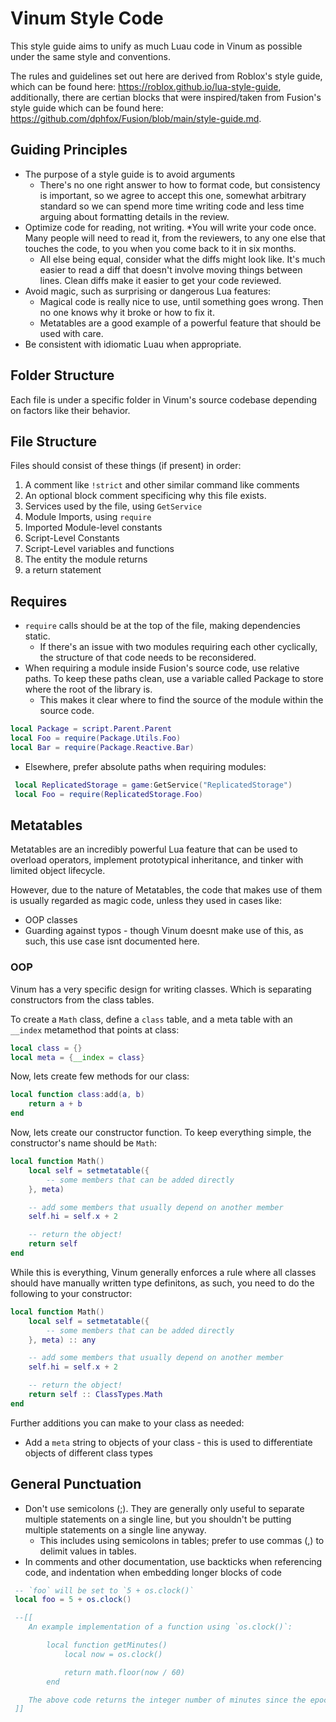 #  Vinum Style Code
This style guide aims to unify as much Luau code in Vinum as possible under the same style and conventions.

The rules and guidelines set out here are derived from Roblox's style guide, which can be found here: https://roblox.github.io/lua-style-guide, additionally, there are certian blocks that were inspired/taken from Fusion's style guide which can be found here: https://github.com/dphfox/Fusion/blob/main/style-guide.md.

## Guiding Principles
* The purpose of a style guide is to avoid arguments
    * There's no one right answer to how to format code, but consistency is important, so we agree to accept this one, somewhat arbitrary standard so we can spend more time writing code and less time arguing about formatting details in the review.
* Optimize code for reading, not writing.
    *You will write your code once. Many people will need to read it, from the reviewers, to any one else that touches the code, to you when you come back to it in six months.
    * All else being equal, consider what the diffs might look like. It's much easier to read a diff that doesn't involve moving things between lines. Clean diffs make it easier to get your code reviewed.
* Avoid magic, such as surprising or dangerous Lua features:
    * Magical code is really nice to use, until something goes wrong. Then no one knows why it broke or how to fix it.
    * Metatables are a good example of a powerful feature that should be used with care.
* Be consistent with idiomatic Luau when appropriate.

## Folder Structure
Each file is under a specific folder in Vinum's source codebase depending on factors like their behavior.

## File Structure
Files should consist of these things (if present) in order:
1. A comment like `!strict` and other similar command like comments
2. An optional block comment specificing why this file exists.
3. Services used by the file, using `GetService`
4. Module Imports, using `require`
5. Imported Module-level constants
6. Script-Level Constants
7. Script-Level variables and functions
8. The entity the module returns 
9. a return statement

## Requires
* `require` calls should be at the top of the file, making dependencies static.
    * If there's an issue with two modules requiring each other cyclically, the structure of that code needs to be reconsidered.
* When requiring a module inside Fusion's source code, use relative paths. To keep these paths clean, use a variable called Package to store where the root of the library is.
    * This makes it clear where to find the source of the module within the source code.
```lua
local Package = script.Parent.Parent
local Foo = require(Package.Utils.Foo)
local Bar = require(Package.Reactive.Bar)
```
* Elsewhere, prefer absolute paths when requiring modules:
```lua
 local ReplicatedStorage = game:GetService("ReplicatedStorage")
 local Foo = require(ReplicatedStorage.Foo)
```

## Metatables
Metatables are an incredibly powerful Lua feature that can be used to overload operators, implement prototypical inheritance, and tinker with limited object lifecycle. 

However, due to the nature of Metatables, the code that makes use of them is usually regarded as magic code, unless they used in cases like:
* OOP classes
* Guarding against typos - though Vinum doesnt make use of this, as such, this use case isnt documented here.

### OOP
Vinum has a very specific design for writing classes. Which is separating constructors from the class tables.

To create a `Math` class, define a `class` table, and a meta table with an `__index` metamethod that points at class:
```lua
local class = {}
local meta = {__index = class}
```

Now, lets create few methods for our class:
```lua
local function class:add(a, b)
    return a + b
end
```

Now, lets create our constructor function. To keep everything simple, the constructor's name should be `Math`:
```lua
local function Math()
    local self = setmetatable({
        -- some members that can be added directly
    }, meta)

    -- add some members that usually depend on another member
    self.hi = self.x + 2

    -- return the object!
    return self
end
```

While this is everything, Vinum generally enforces a rule where all classes should have manually written type definitons, as such, you need to do the following to your constructor:
```lua
local function Math()
    local self = setmetatable({
        -- some members that can be added directly
    }, meta) :: any

    -- add some members that usually depend on another member
    self.hi = self.x + 2

    -- return the object!
    return self :: ClassTypes.Math
end
```


Further additions you can make to your class as needed:
* Add a `meta` string to objects of your class - this is used to differentiate objects of different class types

## General Punctuation
* Don't use semicolons (;). They are generally only useful to separate multiple statements on a single line, but you shouldn't be putting multiple statements on a single line anyway.
    * This includes using semicolons in tables; prefer to use commas (,) to delimit values in tables.
* In comments and other documentation, use backticks when referencing code, and indentation when embedding longer blocks of code
```lua
 -- `foo` will be set to `5 + os.clock()`
 local foo = 5 + os.clock()

 --[[
 	An example implementation of a function using `os.clock()`:

 		local function getMinutes()
 			local now = os.clock()

 			return math.floor(now / 60)
 		end

 	The above code returns the integer number of minutes since the epoch.
 ]]
```